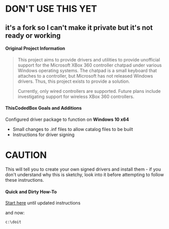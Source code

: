 # DON'T USE THIS YET
## it's a fork so I can't make it private but it's not ready or working

#### Original Project Information

>This project aims to provide drivers and utilities to provide unofficial support for the Microsoft XBox 360 controller chatpad under various Windows operating systems.  The chatpad is a small keyboard that attaches to a controller, but Microsoft has not released Windows drivers.  Thus, this project exists to provide a solution.
>
>Currently, only wired controllers are supported.  Future plans include investigating support for wireless XBox 360 controllers.

#### ThisCodedBox Goals and Additions

Configured driver package to function on **Windows 10 x64**
- Small changes to .inf files to allow catalog files to be built
- Instructions for driver signing

# CAUTION

This will tell you to create your own signed drivers and install them - if you don't understand why this is sketchy, look into it before attempting to follow these instructions.

#### Quick and Dirty How-To

[Start here](https://github.com/thiscodedbox/chatpad-super-driver/wiki/LEGACY-Getting-Started) until updated instructions

and now:

	c:\doit

